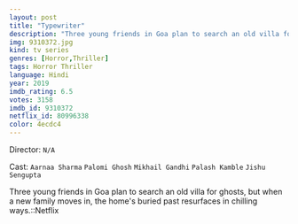 ```yaml
---
layout: post
title: "Typewriter"
description: "Three young friends in Goa plan to search an old villa for ghosts, but when a new family moves in, the home's buried past resurfaces in chilling ways.::Netflix.."
img: 9310372.jpg
kind: tv series
genres: [Horror,Thriller]
tags: Horror Thriller 
language: Hindi
year: 2019
imdb_rating: 6.5
votes: 3158
imdb_id: 9310372
netflix_id: 80996338
color: 4ecdc4
---
```

Director: `N/A`  

Cast: `Aarnaa Sharma` `Palomi Ghosh` `Mikhail Gandhi` `Palash Kamble` `Jishu Sengupta` 

Three young friends in Goa plan to search an old villa for ghosts, but when a new family moves in, the home's buried past resurfaces in chilling ways.::Netflix